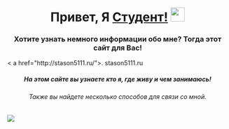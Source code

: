 <h1 align="center">Привет, Я <a href="https://github.com/Stason5111/stason5111.github.io" target="_blank">Студент!</a>
<img src="https://github.com/blackcater/blackcater/raw/main/images/Hi.gif" height="32"/></h1>
<h3 align="center">Хотите узнать немного информации обо мне? Тогда этот сайт для Вас!</h3>
< a href="http://stason5111.ru/">. stason5111.ru</ a>
<br>
<h5 align="center">На этом сайте вы узнаете кто я, где живу и чем занимаюсь!</h5>
<h6 align="center">Также вы найдете несколько способов для связи со мной.</h6>

<img src="https://www.moneytalksnews.com/workers/images/width=2190/wp-content/uploads/2017/08/16113342/shutterstock_366568778.jpg?s=0d51c69040b3c73f860d64754cff227a89140824873a4c834bc3df32a1ce305d"/>
